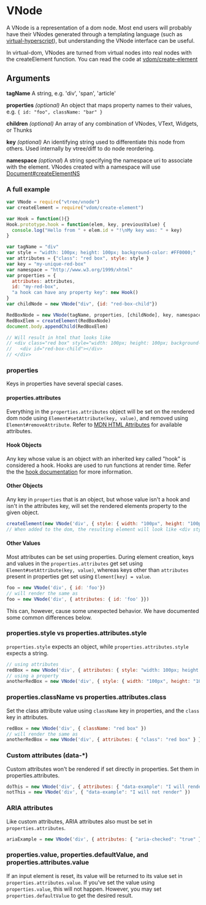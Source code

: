 # VNode

A VNode is a representation of a dom node. Most end users will probably have their VNodes generated through a templating language (such as [virtual-hyperscript](https://github.com/Raynos/virtual-hyperscript/)), but understanding the VNode interface can be useful.

In virtual-dom, VNodes are turned from virtual nodes into real nodes with the createElement function. You can read the code at [vdom/create-element](https://github.com/Matt-Esch/vdom/blob/master/create-element.js)

## Arguments

**tagName**
A string, e.g. 'div', 'span', 'article'

**properties** *(optional)*
An object that maps property names to their values, e.g. `{ id: "foo", className: "bar" }`

**children** *(optional)*
An array of any combination of VNodes, VText, Widgets, or Thunks

**key** *(optional)* 
An identifying string used to differentiate this node from others. Used internally by vtree/diff to do node reordering.

**namespace** *(optional*) A string specifying the namespace uri to associate with the element. VNodes created with a namespace will use [Document#createElementNS](https://developer.mozilla.org/en-US/docs/Web/API/document.createElementNS)

### A full example
```javascript
var VNode = require("vtree/vnode")
var createElement = require("vdom/create-element")

var Hook = function(){}
Hook.prototype.hook = function(elem, key, previousValue) {
  console.log("Hello from " + elem.id + "!\nMy key was: " + key)
}

var tagName = "div"
var style = "width: 100px; height: 100px; background-color: #FF0000;"
var attributes = {"class": "red box", style: style }
var key = "my-unique-red-box"
var namespace = "http://www.w3.org/1999/xhtml"
var properties = {
  attributes: attributes,
  id: "my-red-box",
  "a hook can have any property key": new Hook()
}
var childNode = new VNode("div", {id: "red-box-child"})

RedBoxNode = new VNode(tagName, properties, [childNode], key, namespace)
RedBoxElem = createElement(RedBoxNode)
document.body.appendChild(RedBoxElem)

// Will result in html that looks like
// <div class="red box" style="width: 100px; height: 100px; background-color: #FF0000;" id="my-red-box">
//   <div id="red-box-child"></div>
// </div>
```


### properties
Keys in properties have several special cases. 
#### properties.attributes
Everything in the `properties.attributes` object will be set on the rendered dom node using `Element#setAttribute(key, value)`, and removed using `Element#removeAttribute`. Refer to [MDN HTML Attributes](https://developer.mozilla.org/en-US/docs/Web/HTML/Attributes) for available attributes. 

#### Hook Objects
Any key whose value is an object with an inherited key called "hook" is considered a hook. Hooks are used to run functions at render time. Refer the the [hook documentation](https://github.com/littleloops/virtual-dom-docs-wip/blob/master/README.md) for more information.

#### Other Objects
Any key in `properties` that is an object, but whose value isn't a hook and isn't in the attributes key, will set the rendered elements property to the given object.

```javascript
createElement(new VNode('div', { style: { width: "100px", height: "100px"}}))
// When added to the dom, the resulting element will look like <div style="width: 100px; height: 100px"><div>
```

#### Other Values
Most attributes can be set using properties. During element creation, keys and values in the `properties.attributes` get set using `Element#setAttribute(key, value)`, whereas keys other than `attributes` present in properties get set using `Element[key] = value`.

```javascript
foo = new VNode('div', { id: 'foo'})
// will render the same as
foo = new VNode('div', { attributes: { id: 'foo' }})
```

This can, however, cause some unexpected behavior. We have documented some common differences below.

### properties.style vs properties.attributes.style
`properties.style` expects an object, while `properties.attributes.style` expects a string.

```javascript
// using attributes
redBox = new VNode('div', { attributes: { style: "width: 100px; height: 100px; background-color: #FF0000;" }})
// using a property
anotherRedBox = new VNode('div', { style: { width: "100px", height: "100px", backgroundColor: "#FF0000" }})
```

### properties.className vs properties.attributes.class
Set the class attribute value using `className` key in properties, and the `class` key in attributes.

```javascript
redBox = new VNode('div', { className: "red box" })
// will render the same as
anotherRedBox = new VNode('div', { attributes: { "class": "red box" } })
```

### Custom attributes (data-\*)
Custom attributes won't be rendered if set directly in properties. Set them in properties.attributes.

```javascript
doThis = new VNode('div', { attributes: { "data-example": "I will render" } })
notThis = new VNode('div', { "data-example": "I will not render" })
```

### ARIA attributes
Like custom attributes, ARIA attributes also must be set in `properties.attributes`.

```javascript
ariaExample = new VNode('div', { attributes: { "aria-checked": "true" } })
```

### properties.value, properties.defaultValue, and properties.attributes.value
If an input element is reset, its value will be returned to its value set in `properties.attributes.value`. If you've set the value using `properties.value`, this will not happen. However, you may set `properties.defaultValue` to get the desired result.
